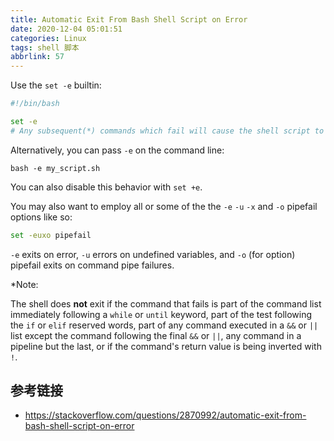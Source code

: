 ```yaml
---
title: Automatic Exit From Bash Shell Script on Error
date: 2020-12-04 05:01:51
categories: Linux
tags: shell 脚本
abbrlink: 57
---
```

Use the `set -e` builtin:

```sh
#!/bin/bash

set -e
# Any subsequent(*) commands which fail will cause the shell script to exit immediately
```

Alternatively, you can pass `-e` on the command line:

```
bash -e my_script.sh
```

You can also disable this behavior with `set +e`.

You may also want to employ all or some of the the `-e` `-u` `-x` and `-o` pipefail options like so:

```sh
set -euxo pipefail
```

`-e` exits on error, `-u` errors on undefined variables, and `-o` (for option) pipefail exits on command pipe failures.

*Note:

The shell does **not** exit if the command that fails is part of the command list immediately following a `while` or `until` keyword, part of the test following the `if` or `elif` reserved words, part of any command executed in a `&&` or `||` list except the command following the final `&&` or `||`, any command in a pipeline but the last, or if the command's return value is being inverted with `!`.

## 参考链接

- https://stackoverflow.com/questions/2870992/automatic-exit-from-bash-shell-script-on-error

